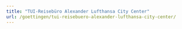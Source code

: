 ```yaml
---
title: "TUI-Reisebüro Alexander Lufthansa City Center"
url: /goettingen/tui-reisebuero-alexander-lufthansa-city-center/
---
```

